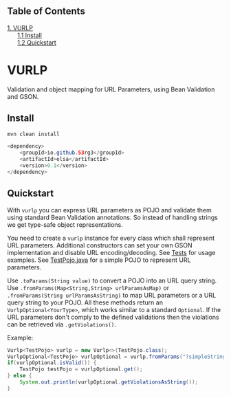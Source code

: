 ## Table of Contents
[1. VURLP](#vurlp)<br>
&nbsp;&nbsp;&nbsp;&nbsp;&nbsp;&nbsp;[1.1 Install](#install)<br>
&nbsp;&nbsp;&nbsp;&nbsp;&nbsp;&nbsp;[1.2 Quickstart](#quickstart)<br>
# VURLP

Validation and object mapping for URL Parameters, using Bean Validation and GSON.

## Install

```JAVA
mvn clean install
```


```JAVA
<dependency>
    <groupId>io.github.53rg3</groupId>
    <artifactId>elsa</artifactId>
    <version>0.1</version>
</dependency>
```

## Quickstart

With `vurlp` you can express URL parameters as POJO and validate them using standard Bean Validation annotations. So instead of handling strings we get type-safe object representations.


You need to create a `vurlp` instance for every class which shall represent URL parameters. Additional constructors can set your own GSON implementation and disable URL encoding/decoding. See [Tests](/src/test/java/core/VurlpTest.java) for usage examples. See [TestPojo.java](/src/test/java/assets/TestPojo.java) for a simple POJO to represent URL parameters.


Use `.toParams(String value)` to convert a POJO into an URL query string. Use `.fromParams(Map<String,String> urlParamsAsMap)` or `.fromParams(String urlParamsAsString)` to map URL parameters or a URL query string to your POJO. All these methods return an `VurlpOptional<YourType>`, which works similar to a standard `Optional`. If the URL parameters don't comply to the defined validations then the violations can be retrieved via `.getViolations()`.

Example:


```JAVA
Vurlp<TestPojo> vurlp = new Vurlp<>(TestPojo.class);
VurlpOptional<TestPojo> vurlpOptional = vurlp.fromParams("?simpleString=someString&floatObject=1.0");
if(vurlpOptional.isValid()) {
    TestPojo testPojo = vurlpOptional.get();
} else {
    System.out.println(vurlpOptional.getViolationsAsString());
}
```

